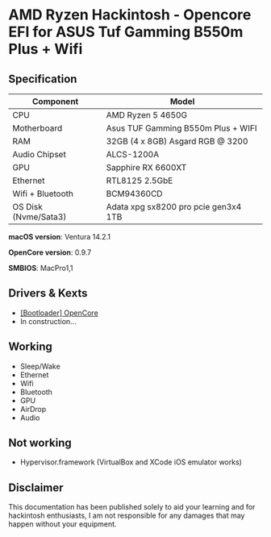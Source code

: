 # AMD Ryzen Hackintosh - Opencore EFI for ASUS Tuf Gamming B550m Plus + Wifi

## Specification

| **Component**        | **Model**                            |
| -------------------- | ------------------------------------ | 
| CPU                  | AMD Ryzen 5 4650G                    |
| Motherboard          | Asus TUF Gamming B550m Plus + WIFI   |
| RAM                  | 32GB (4 x 8GB) Asgard RGB @ 3200     |
| Audio Chipset        | ALCS-1200A                           |
| GPU                  | Sapphire RX 6600XT                   |
| Ethernet             | RTL8125 2.5GbE                       |
| Wifi + Bluetooth     | BCM94360CD                           |
| OS Disk (Nvme/Sata3) | Adata xpg sx8200 pro pcie gen3x4 1TB | SSD KingSpec 1TB |

**macOS version**: Ventura 14.2.1

**OpenCore version**: 0.9.7

**SMBIOS**: MacPro1,1

## Drivers & Kexts

- [[Bootloader] OpenCore](https://github.com/acidanthera/OpenCorePkg)
- In construction...

## Working

- Sleep/Wake
- Ethernet
- Wifi
- Bluetooth
- GPU
- AirDrop
- Audio

## Not working

- Hypervisor.framework (VirtualBox and XCode iOS emulator works)

## Disclaimer

This documentation has been published solely to aid your learning and for hackintosh enthusiasts, I am not responsible for any damages that may happen without your equipment.

